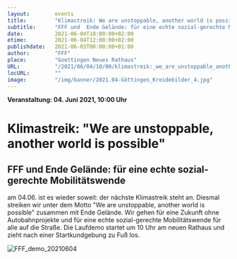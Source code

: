 ```yaml
---
layout:        events
title:         "Klimastreik: We are unstoppable, another world is possible"
subtitle:      "FFF und  Ende Gelände: für eine echte sozial-gerechte Mobilitätswende"
date:          2021-06-04T10:00:00+02:00
etime:         2021-06-04T12:00:00+02:00
publishdate:   2021-06-03T00:00:00+01:00
author:        "FFF"
place:         "Goettingen Neues Rathaus"
URL:           "/2021/06/04/10/00/klimastreik:_we_are_unstoppable_another_world_is_possible"
locURL:        ""
image:         "/img/banner/2021.04-Göttingen_Kreidebilder_4.jpg"
---
```


**Veranstaltung: 04. Juni 2021, 10:00 Uhr**

Klimastreik: "We are unstoppable, another world is possible"
===========

FFF und  Ende Gelände: für eine echte sozial-gerechte Mobilitätswende
-----------
am 04.06. ist es wieder soweit: der nächste Klimastreik steht an.
Diesmal  streiken wir unter dem Motto "We are unstoppable, another world
is possible" zusammen mit Ende Gelände. Wir gehen für eine Zukunft ohne
Autobahnprojekte und für eine echte sozial-gerechte Mobilitätswende für
alle auf die Straße. Die Laufdemo startet um 10 Uhr am neuen Rathaus und
zieht nach einer Startkundgebung zu Fuß los.

![FFF_demo_20210604](/img/event/FFF_demo_20210604.png)
